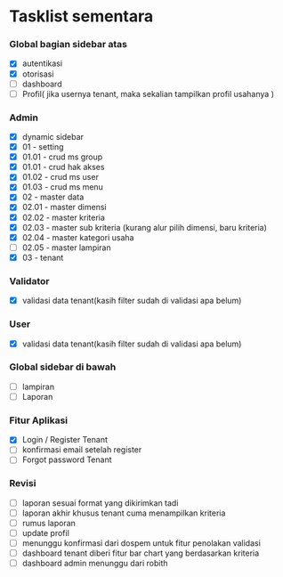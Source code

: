 # Tasklist sementara

### Global bagian sidebar atas

-   [x] autentikasi
-   [x] otorisasi
-   [ ] dashboard
-   [ ] Profil( jika usernya tenant, maka sekalian tampilkan profil usahanya )

### Admin

-   [x] dynamic sidebar
-   [x] 01 - setting
-   [x] 01.01 - crud ms group
-   [x] 01.01 - crud hak akses
-   [x] 01.02 - crud ms user
-   [x] 01.03 - crud ms menu
-   [x] 02 - master data
-   [x] 02.01 - master dimensi
-   [x] 02.02 - master kriteria
-   [x] 02.03 - master sub kriteria (kurang alur pilih dimensi, baru kriteria)
-   [x] 02.04 - master kategori usaha
-   [ ] 02.05 - master lampiran
-   [x] 03 - tenant

### Validator

-   [x] validasi data tenant(kasih filter sudah di validasi apa belum)

### User

-   [x] validasi data tenant(kasih filter sudah di validasi apa belum)

### Global sidebar di bawah

-   [ ] lampiran
-   [ ] Laporan

### Fitur Aplikasi

-   [x] Login / Register Tenant
-   [ ] konfirmasi email setelah register
-   [ ] Forgot password Tenant

### Revisi

-   [ ] laporan sesuai format yang dikirimkan tadi
-   [ ] laporan akhir khusus tenant cuma menampilkan kriteria
-   [ ] rumus laporan
-   [ ] update profil
-   [ ] menunggu konfirmasi dari dospem untuk fitur penolakan validasi
-   [ ] dashboard tenant diberi fitur bar chart yang berdasarkan kriteria
-   [ ] dashboard admin menunggu dari robith
